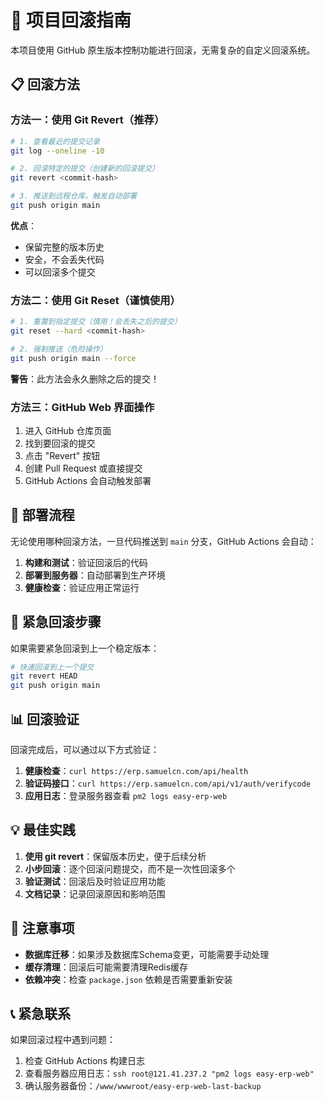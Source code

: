 # 🔄 项目回滚指南

本项目使用 GitHub 原生版本控制功能进行回滚，无需复杂的自定义回滚系统。

## 📋 回滚方法

### 方法一：使用 Git Revert（推荐）

```bash
# 1. 查看最近的提交记录
git log --oneline -10

# 2. 回滚特定的提交（创建新的回滚提交）
git revert <commit-hash>

# 3. 推送到远程仓库，触发自动部署
git push origin main
```

**优点**：

- 保留完整的版本历史
- 安全，不会丢失代码
- 可以回滚多个提交

### 方法二：使用 Git Reset（谨慎使用）

```bash
# 1. 重置到指定提交（慎用！会丢失之后的提交）
git reset --hard <commit-hash>

# 2. 强制推送（危险操作）
git push origin main --force
```

**警告**：此方法会永久删除之后的提交！

### 方法三：GitHub Web 界面操作

1. 进入 GitHub 仓库页面
2. 找到要回滚的提交
3. 点击 "Revert" 按钮
4. 创建 Pull Request 或直接提交
5. GitHub Actions 会自动触发部署

## 🚀 部署流程

无论使用哪种回滚方法，一旦代码推送到 `main` 分支，GitHub Actions 会自动：

1. **构建和测试**：验证回滚后的代码
2. **部署到服务器**：自动部署到生产环境
3. **健康检查**：验证应用正常运行

## 🔧 紧急回滚步骤

如果需要紧急回滚到上一个稳定版本：

```bash
# 快速回滚到上一个提交
git revert HEAD
git push origin main
```

## 📊 回滚验证

回滚完成后，可以通过以下方式验证：

1. **健康检查**：`curl https://erp.samuelcn.com/api/health`
2. **验证码接口**：`curl https://erp.samuelcn.com/api/v1/auth/verifycode`
3. **应用日志**：登录服务器查看 `pm2 logs easy-erp-web`

## 💡 最佳实践

1. **使用 git revert**：保留版本历史，便于后续分析
2. **小步回滚**：逐个回滚问题提交，而不是一次性回滚多个
3. **验证测试**：回滚后及时验证应用功能
4. **文档记录**：记录回滚原因和影响范围

## 🚨 注意事项

- **数据库迁移**：如果涉及数据库Schema变更，可能需要手动处理
- **缓存清理**：回滚后可能需要清理Redis缓存
- **依赖冲突**：检查 `package.json` 依赖是否需要重新安装

## 📞 紧急联系

如果回滚过程中遇到问题：

1. 检查 GitHub Actions 构建日志
2. 查看服务器应用日志：`ssh root@121.41.237.2 "pm2 logs easy-erp-web"`
3. 确认服务器备份：`/www/wwwroot/easy-erp-web-last-backup`

